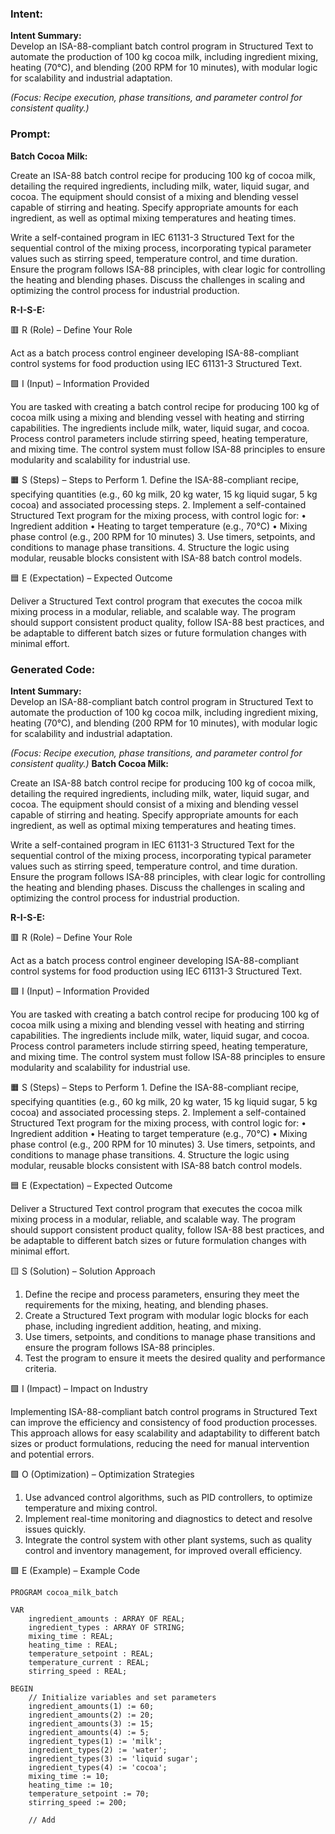### Intent:
**Intent Summary:**  
Develop an ISA-88-compliant batch control program in Structured Text to automate the production of 100 kg cocoa milk, including ingredient mixing, heating (70°C), and blending (200 RPM for 10 minutes), with modular logic for scalability and industrial adaptation.  

*(Focus: Recipe execution, phase transitions, and parameter control for consistent quality.)*

### Prompt:
**Batch Cocoa Milk:**

Create an ISA-88 batch control recipe for producing 100 kg of cocoa milk, detailing the required ingredients, including milk, water, liquid sugar, and cocoa. The equipment should consist of a mixing and blending vessel capable of stirring and heating. Specify appropriate amounts for each ingredient, as well as optimal mixing temperatures and heating times.

Write a self-contained program in IEC 61131-3 Structured Text for the sequential control of the mixing process, incorporating typical parameter values such as stirring speed, temperature control, and time duration. Ensure the program follows ISA-88 principles, with clear logic for controlling the heating and blending phases. Discuss the challenges in scaling and optimizing the control process for industrial production.

**R-I-S-E:**

🟥 R (Role) – Define Your Role

Act as a batch process control engineer developing ISA-88-compliant control systems for food production using IEC 61131-3 Structured Text.

🟩 I (Input) – Information Provided

You are tasked with creating a batch control recipe for producing 100 kg of cocoa milk using a mixing and blending vessel with heating and stirring capabilities. The ingredients include milk, water, liquid sugar, and cocoa. Process control parameters include stirring speed, heating temperature, and mixing time. The control system must follow ISA-88 principles to ensure modularity and scalability for industrial use.

🟧 S (Steps) – Steps to Perform
	1.	Define the ISA-88-compliant recipe, specifying quantities (e.g., 60 kg milk, 20 kg water, 15 kg liquid sugar, 5 kg cocoa) and associated processing steps.
	2.	Implement a self-contained Structured Text program for the mixing process, with control logic for:
	•	Ingredient addition
	•	Heating to target temperature (e.g., 70°C)
	•	Mixing phase control (e.g., 200 RPM for 10 minutes)
	3.	Use timers, setpoints, and conditions to manage phase transitions.
	4.	Structure the logic using modular, reusable blocks consistent with ISA-88 batch control models.

🟦 E (Expectation) – Expected Outcome

Deliver a Structured Text control program that executes the cocoa milk mixing process in a modular, reliable, and scalable way. The program should support consistent product quality, follow ISA-88 best practices, and be adaptable to different batch sizes or future formulation changes with minimal effort.

### Generated Code:
**Intent Summary:**  
Develop an ISA-88-compliant batch control program in Structured Text to automate the production of 100 kg cocoa milk, including ingredient mixing, heating (70°C), and blending (200 RPM for 10 minutes), with modular logic for scalability and industrial adaptation.  

*(Focus: Recipe execution, phase transitions, and parameter control for consistent quality.)*
**Batch Cocoa Milk:**

Create an ISA-88 batch control recipe for producing 100 kg of cocoa milk, detailing the required ingredients, including milk, water, liquid sugar, and cocoa. The equipment should consist of a mixing and blending vessel capable of stirring and heating. Specify appropriate amounts for each ingredient, as well as optimal mixing temperatures and heating times.

Write a self-contained program in IEC 61131-3 Structured Text for the sequential control of the mixing process, incorporating typical parameter values such as stirring speed, temperature control, and time duration. Ensure the program follows ISA-88 principles, with clear logic for controlling the heating and blending phases. Discuss the challenges in scaling and optimizing the control process for industrial production.

**R-I-S-E:**

🟥 R (Role) – Define Your Role

Act as a batch process control engineer developing ISA-88-compliant control systems for food production using IEC 61131-3 Structured Text.

🟩 I (Input) – Information Provided

You are tasked with creating a batch control recipe for producing 100 kg of cocoa milk using a mixing and blending vessel with heating and stirring capabilities. The ingredients include milk, water, liquid sugar, and cocoa. Process control parameters include stirring speed, heating temperature, and mixing time. The control system must follow ISA-88 principles to ensure modularity and scalability for industrial use.

🟧 S (Steps) – Steps to Perform
	1.	Define the ISA-88-compliant recipe, specifying quantities (e.g., 60 kg milk, 20 kg water, 15 kg liquid sugar, 5 kg cocoa) and associated processing steps.
	2.	Implement a self-contained Structured Text program for the mixing process, with control logic for:
	•	Ingredient addition
	•	Heating to target temperature (e.g., 70°C)
	•	Mixing phase control (e.g., 200 RPM for 10 minutes)
	3.	Use timers, setpoints, and conditions to manage phase transitions.
	4.	Structure the logic using modular, reusable blocks consistent with ISA-88 batch control models.

🟦 E (Expectation) – Expected Outcome

Deliver a Structured Text control program that executes the cocoa milk mixing process in a modular, reliable, and scalable way. The program should support consistent product quality, follow ISA-88 best practices, and be adaptable to different batch sizes or future formulation changes with minimal effort.

🟨 S (Solution) – Solution Approach

1.	Define the recipe and process parameters, ensuring they meet the requirements for the mixing, heating, and blending phases.
2.	Create a Structured Text program with modular logic blocks for each phase, including ingredient addition, heating, and mixing.
3.	Use timers, setpoints, and conditions to manage phase transitions and ensure the program follows ISA-88 principles.
4.	Test the program to ensure it meets the desired quality and performance criteria.

🟩 I (Impact) – Impact on Industry

Implementing ISA-88-compliant batch control programs in Structured Text can improve the efficiency and consistency of food production processes. This approach allows for easy scalability and adaptability to different batch sizes or product formulations, reducing the need for manual intervention and potential errors.

🟩 O (Optimization) – Optimization Strategies

1.	Use advanced control algorithms, such as PID controllers, to optimize temperature and mixing control.
2.	Implement real-time monitoring and diagnostics to detect and resolve issues quickly.
3.	Integrate the control system with other plant systems, such as quality control and inventory management, for improved overall efficiency.

🟩 E (Example) – Example Code

```
PROGRAM cocoa_milk_batch

VAR
    ingredient_amounts : ARRAY OF REAL;
    ingredient_types : ARRAY OF STRING;
    mixing_time : REAL;
    heating_time : REAL;
    temperature_setpoint : REAL;
    temperature_current : REAL;
    stirring_speed : REAL;

BEGIN
    // Initialize variables and set parameters
    ingredient_amounts(1) := 60;
    ingredient_amounts(2) := 20;
    ingredient_amounts(3) := 15;
    ingredient_amounts(4) := 5;
    ingredient_types(1) := 'milk';
    ingredient_types(2) := 'water';
    ingredient_types(3) := 'liquid sugar';
    ingredient_types(4) := 'cocoa';
    mixing_time := 10;
    heating_time := 10;
    temperature_setpoint := 70;
    stirring_speed := 200;

    // Add
